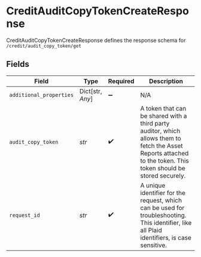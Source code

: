 # CreditAuditCopyTokenCreateResponse

CreditAuditCopyTokenCreateResponse defines the response schema for `/credit/audit_copy_token/get`


## Fields

| Field                                                                                                                                                            | Type                                                                                                                                                             | Required                                                                                                                                                         | Description                                                                                                                                                      |
| ---------------------------------------------------------------------------------------------------------------------------------------------------------------- | ---------------------------------------------------------------------------------------------------------------------------------------------------------------- | ---------------------------------------------------------------------------------------------------------------------------------------------------------------- | ---------------------------------------------------------------------------------------------------------------------------------------------------------------- |
| `additional_properties`                                                                                                                                          | Dict[str, *Any*]                                                                                                                                                 | :heavy_minus_sign:                                                                                                                                               | N/A                                                                                                                                                              |
| `audit_copy_token`                                                                                                                                               | *str*                                                                                                                                                            | :heavy_check_mark:                                                                                                                                               | A token that can be shared with a third party auditor, which allows them to fetch the Asset Reports attached to the token. This token should be stored securely. |
| `request_id`                                                                                                                                                     | *str*                                                                                                                                                            | :heavy_check_mark:                                                                                                                                               | A unique identifier for the request, which can be used for troubleshooting. This identifier, like all Plaid identifiers, is case sensitive.                      |